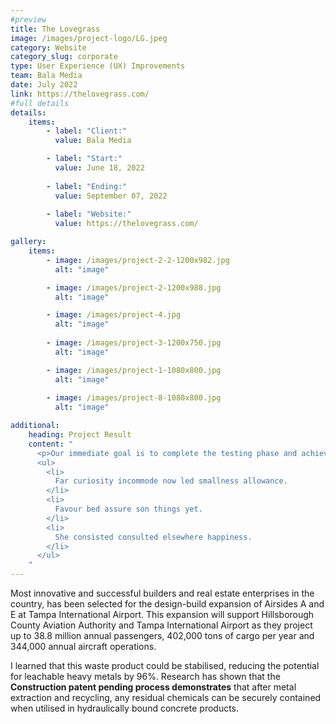 ```yaml
---
#preview
title: The Lovegrass 
image: /images/project-logo/LG.jpeg
category: Website
category_slug: corporate
type: User Experience (UX) Improvements
team: Bala Media
date: July 2022
link: https://thelovegrass.com/
#full details
details:
    items:
        - label: "Client:"
          value: Bala Media

        - label: "Start:"
          value: June 18, 2022
        
        - label: "Ending:"
          value: September 07, 2022
        
        - label: "Website:"
          value: https://thelovegrass.com/

gallery: 
    items:
        - image: /images/project-2-2-1200x982.jpg
          alt: "image"

        - image: /images/project-2-1200x988.jpg
          alt: "image"

        - image: /images/project-4.jpg
          alt: "image"
        
        - image: /images/project-3-1200x750.jpg
          alt: "image"

        - image: /images/project-1-1080x800.jpg
          alt: "image"
        
        - image: /images/project-8-1080x800.jpg
          alt: "image"

additional:
    heading: Project Result
    content: "
      <p>Our immediate goal is to complete the testing phase and achieve the certification, which will allow us to bring our product to market by the end of the year. We are actively engaging with waste to energy operators, concrete manufacturers, and the wider construction industry.</p>
      <ul>
        <li>
          Far curiosity incommode now led smallness allowance.
        </li>
        <li>
          Favour bed assure son things yet.
        </li>
        <li>
          She consisted consulted elsewhere happiness.
        </li>
      </ul>
    "
---
```


Most innovative and successful builders and real estate enterprises in the country, has been selected for the design-build expansion of Airsides A and E at Tampa International Airport. This expansion will support Hillsborough County Aviation Authority and Tampa International Airport as they project up to 38.8 million annual passengers, 402,000 tons of cargo per year and 344,000 annual aircraft operations.

I learned that this waste product could be stabilised, reducing the potential for leachable heavy metals by 96%. Research has shown that the **Construction patent pending process demonstrates** that after metal extraction and recycling, any residual chemicals can be securely contained when utilised in hydraulically bound concrete products.